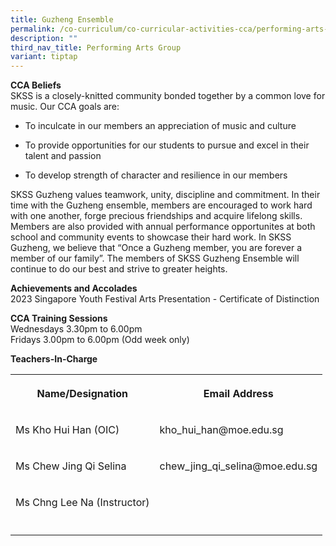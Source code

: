 ```yaml
---
title: Guzheng Ensemble
permalink: /co-curriculum/co-curricular-activities-cca/performing-arts-group/guzheng-ensemble/
description: ""
third_nav_title: Performing Arts Group
variant: tiptap
---
```

<p><strong>CCA Beliefs</strong><br>SKSS is a closely-knitted community bonded together by a common love for music. Our CCA goals are:</p><ul data-tight="true" class="tight"><li><p>To inculcate in our members an appreciation of music and culture</p></li><li><p>To provide opportunities for our students to pursue and excel in their talent and passion</p></li><li><p>To develop strength of character and resilience in our members</p></li></ul><p>SKSS Guzheng values teamwork, unity, discipline and commitment. In their time with the Guzheng ensemble, members are encouraged to work hard with one another, forge precious friendships and acquire lifelong skills. Members are also provided with annual performance opportunites at both school and community events to showcase their hard work. In SKSS Guzheng, we believe that “Once a Guzheng member, you are forever a member of our family”. The members of SKSS Guzheng Ensemble will continue to do our best and strive to greater heights.</p><p><strong>Achievements and Accolades</strong><br>2023 Singapore Youth Festival Arts Presentation - Certificate of Distinction<br></p><p><strong>CCA Training Sessions</strong><br>Wednesdays 3.30pm to 6.00pm <br>Fridays 3.00pm to 6.00pm (Odd week only)</p><p></p><p><strong>Teachers-In-Charge</strong></p><table><tbody><tr><th rowspan="1" colspan="1"><p><strong>Name/Designation</strong></p></th><th rowspan="1" colspan="1"><p><strong>Email Address</strong></p></th></tr><tr><td rowspan="1" colspan="1"><p>Ms Kho Hui Han (OIC)</p></td><td rowspan="1" colspan="1"><p>kho_hui_han@moe.edu.sg</p></td></tr><tr><td rowspan="1" colspan="1"><p>Ms Chew Jing Qi Selina</p></td><td rowspan="1" colspan="1"><p>chew_jing_qi_selina@moe.edu.sg</p></td></tr><tr><td rowspan="1" colspan="1"><p>Ms Chng Lee Na (Instructor)</p></td><td rowspan="1" colspan="1"><p></p></td></tr><tr><td rowspan="1" colspan="1"><p></p></td><td rowspan="1" colspan="1"><p></p></td></tr></tbody></table><p><br></p><p></p>